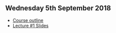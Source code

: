 ## Wednesday 5th September 2018
* [Course outline](https://github.com/uwidcit/COMP3607/blob/master/course-outline.pdf)
* [Lecture #1 Slides](https://github.com/uwidcit/COMP3607/blob/master/lecture-1-deck.pdf)
